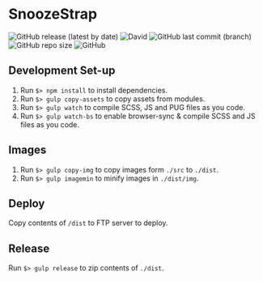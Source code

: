 # SnoozeStrap

![GitHub release (latest by date)](https://img.shields.io/github/v/release/snoozedev/snoozestrap?color=brightgreen)
![David](https://img.shields.io/david/snoozedev/snoozestrap)
![GitHub last commit (branch)](https://img.shields.io/github/last-commit/snoozedev/snoozestrap/master?color=informational)
![GitHub repo size](https://img.shields.io/github/repo-size/snoozedev/snoozestrap)
![GitHub](https://img.shields.io/github/license/snoozedev/snoozestrap)

## Development Set-up

1. Run `$> npm install` to install dependencies.
2. Run `$> gulp copy-assets` to copy assets from modules.
5. Run `$> gulp watch` to compile SCSS, JS and PUG files as you code.
6. Run `$> gulp watch-bs` to enable browser-sync & compile SCSS and JS files as you code.

## Images

1. Run `$> gulp copy-img` to copy images form `./src` to `./dist`.
2. Run `$> gulp imagemin` to minify images in `./dist/img`.

## Deploy

Copy contents of `/dist` to FTP server to deploy.

## Release

Run `$> gulp release` to zip contents of `./dist`.
